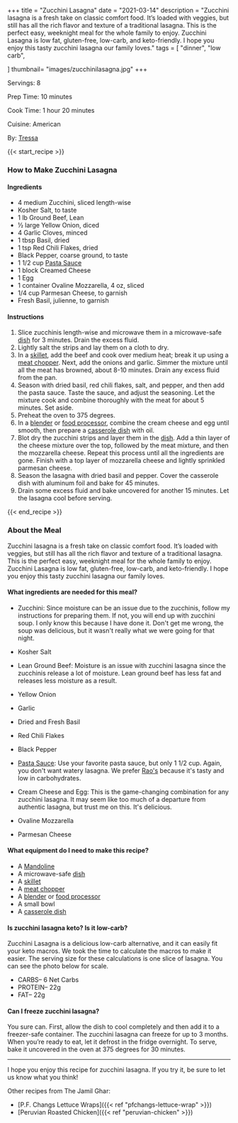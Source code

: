 +++
title = "Zucchini Lasagna"
date = "2021-03-14"
description = "Zucchini lasagna is a fresh take on classic comfort food. It’s loaded with veggies, but still has all the rich flavor and texture of a traditional lasagna. This is the perfect easy, weeknight meal for the whole family to enjoy. Zucchini Lasagna is low fat, gluten-free, low-carb, and keto-friendly. I hope you enjoy this tasty zucchini lasagna our family loves."
tags = [
    "dinner",
    "low carb",
    
]
thumbnail= "images/zucchinilasagna.jpg"
+++

Servings: 8 <!--more-->

Prep Time: 10 minutes

Cook Time: 1 hour 20 minutes

Cuisine: American

By: [Tressa](https://www.jamilghar.com/about/)

{{< start_recipe >}}

### How to Make Zucchini Lasagna 

#### Ingredients  

* 4 medium Zucchini, sliced length-wise 
* Kosher Salt, to taste 
* 1 lb Ground Beef, Lean 
* ½ large Yellow Onion, diced 
* 4 Garlic Cloves, minced 
* 1 tbsp Basil, dried
* 1 tsp Red Chili Flakes, dried 
* Black Pepper, coarse ground, to taste 
* 1 1/2 cup [Pasta Sauce](https://amzn.to/3ve8gQM)
* 1 block Creamed Cheese
* 1 Egg 
* 1 container Ovaline Mozzarella, 4 oz, sliced 
* 1/4 cup Parmesan Cheese, to garnish  
* Fresh Basil, julienne, to garnish

#### Instructions  

1. Slice zucchinis length-wise and microwave them in a microwave-safe [dish](https://amzn.to/3peWaoc) for 3 minutes. Drain the excess fluid. 
2. Lightly salt the strips and lay them on a cloth to dry. 
3. In a [skillet](https://amzn.to/3EgxSAM), add the beef and cook over medium heat; break it up using a [meat chopper](https://amzn.to/3bI9ZGm). Next, add the onions and garlic. Simmer the mixture until all the meat has browned, about 8-10 minutes. Drain any excess fluid from the pan.  
4. Season with dried basil, red chili flakes, salt, and pepper, and then add the pasta sauce. Taste the sauce, and adjust the seasoning. Let the mixture cook and combine thoroughly with the meat for about 5 minutes. Set aside.   
5. Preheat the oven to 375 degrees. 
6. In a [blender](https://amzn.to/3DbmcOp) or [food processor](https://amzn.to/3dj7wSx), combine the cream cheese and egg until smooth, then prepare a [casserole dish](https://amzn.to/3bQmY8R) with oil. 
7. Blot dry the zucchini strips and layer them in the [dish](https://amzn.to/3bQmY8R). Add a thin layer of the cheese mixture over the top, followed by the meat mixture, and then the mozzarella cheese. Repeat this process until all the ingredients are gone. Finish with a top layer of mozzarella cheese and lightly sprinkled parmesan cheese.
8. Season the lasagna with dried basil and pepper. Cover the casserole dish with aluminum foil and bake for 45 minutes. 
9. Drain some excess fluid and bake uncovered for another 15 minutes. Let the lasagna cool before serving. 

{{< end_recipe >}}

### About the Meal 

Zucchini lasagna is a fresh take on classic comfort food. It’s loaded with veggies, but still has all the rich flavor and texture of a traditional lasagna. This is the perfect easy, weeknight meal for the whole family to enjoy. Zucchini Lasagna is low fat, gluten-free, low-carb, and keto-friendly. I hope you enjoy this tasty zucchini lasagna our family loves. 

#### What ingredients are needed for this meal?

* Zucchini: Since moisture can be an issue due to the zucchinis, follow my instructions for preparing them. If not, you will end up with zucchini soup. I only know this because I have done it. Don't get me wrong, the soup was delicious, but it wasn't really what we were going for that night. 

* Kosher Salt

* Lean Ground Beef: Moisture is an issue with zucchini lasagna since the zucchinis release a lot of moisture. Lean ground beef has less fat and releases less moisture as a result. 

* Yellow Onion

* Garlic 

* Dried and Fresh Basil 

* Red Chili Flakes

* Black Pepper

* [Pasta Sauce](https://amzn.to/3ve8gQM): Use your favorite pasta sauce, but only 1 1/2 cup. Again, you don't want watery lasagna. We prefer [Rao's](https://amzn.to/30I67Pj) because it's tasty and low in carbohydrates. 

* Cream Cheese and Egg: This is the game-changing combination for any zucchini lasagna. It may seem like too much of a departure from authentic lasagna, but trust me on this. It's delicious.  

* Ovaline Mozzarella 

* Parmesan Cheese

#### What equipment do I need to make this recipe?

* A [Mandoline](https://amzn.to/3xQoMIC)
* A microwave-safe [dish](https://amzn.to/3peWaoc)
* A [skillet](https://amzn.to/3EgxSAM) 
* A [meat chopper](https://amzn.to/3bI9ZGm)
* A [blender](https://amzn.to/3DbmcOp) or [food processor](https://amzn.to/3dj7wSx)
* A small bowl 
* A [casserole dish](https://amzn.to/3bQmY8R) 

#### Is zucchini lasagna keto? Is it low-carb? 

Zucchini Lasagna is a delicious low-carb alternative, and it can easily fit your keto macros. We took the time to calculate the macros to make it easier. The serving size for these calculations is one slice of lasagna. You can see the photo below for scale. 

* CARBS– 6 Net Carbs 
* PROTEIN– 22g
* FAT– 22g

#### Can I freeze zucchini lasagna?

You sure can. First, allow the dish to cool completely and then add it to a freezer-safe container. The zucchini lasagna can freeze for up to 3 months. When you’re ready to eat, let it defrost in the fridge overnight. To serve, bake it uncovered in the oven at 375 degrees for 30 minutes. 

---- 

I hope you enjoy this recipe for zucchini lasagna. If you try it, be sure to let us know what you think!

Other recipes from The Jamil Ghar:

* [P.F. Changs Lettuce Wraps]({{< ref "pfchangs-lettuce-wrap" >}})
* [Peruvian Roasted Chicken]({{< ref "peruvian-chicken" >}})
